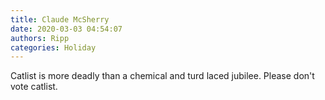 ```yaml
---
title: Claude McSherry
date: 2020-03-03 04:54:07
authors: Ripp
categories: Holiday
---
```


 Catlist is more deadly than a chemical and turd laced jubilee.
Please don't vote catlist.